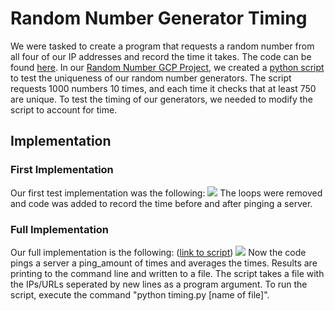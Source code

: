 # Random Number Generator Timing
We were tasked to create a program that requests a random number from all four of our IP addresses and record the time it takes. The code can be found [here](https://github.com/Andy-Vu-Viz/RandomTiming/Timing). In our [Random Number GCP Project](https://github.com/Andy-Vu-Viz/RandomNumberGen-Servlets), we created a [python script](https://github.com/Andy-Vu-Viz/RandomNumberGen-Servlets/blob/master/testscript.py) to test the uniqueness of our random number generators. The script requests 1000 numbers 10 times, and each time it checks that at least 750 are unique. To test the timing of our generators, we needed to modify the script to account for time.

## Implementation
### First Implementation
Our first test implementation was the following:
![](https://github.com/Andy-Vu-Viz/RandomTiming/blob/master/Timing/screenshots/first_implementation.PNG)
The loops were removed and code was added to record the time before and after pinging a server. 
### Full Implementation
Our full implementation is the following: ([link to script](https://github.com/Andy-Vu-Viz/RandomTiming/blob/master/Timing/timing.py))
![](https://github.com/Andy-Vu-Viz/RandomTiming/blob/master/Timing/screenshots/full_implementaion.PNG)
Now the code pings a server a ping_amount of times and averages the times. Results are printing to the command line and written to a file. The script takes a file with the IPs/URLs seperated by new lines as a program argument. To run the script, execute the command "python timing.py [name of file]".
